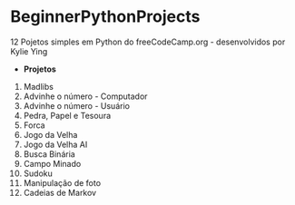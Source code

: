 # BeginnerPythonProjects
12 Pojetos simples em Python do freeCodeCamp.org - desenvolvidos por Kylie Ying

* **Projetos**

1.  Madlibs
2.  Advinhe o número - Computador
3.  Advinhe o número - Usuário
4.  Pedra, Papel e Tesoura
5.  Forca
6.  Jogo da Velha
7.  Jogo da Velha AI
8.  Busca Binária
9.  Campo Minado
10. Sudoku
11. Manipulação de foto
12. Cadeias de Markov
